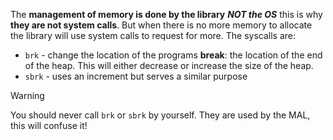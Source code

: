 The **management of memory is done by the library** ***NOT the OS*** this is why **they are not system calls**. But when there is no more memory to allocate the library will use system calls to request for more. The syscalls are:

- `brk` - change the location of the programs **break**: the location of the end of the heap. This will either decrease or increase the size of the heap.
- `sbrk` - uses an increment but serves a similar purpose

> [!warning]
> You should never call `brk` or `sbrk` by yourself. They are used by the MAL, this will confuse it!


